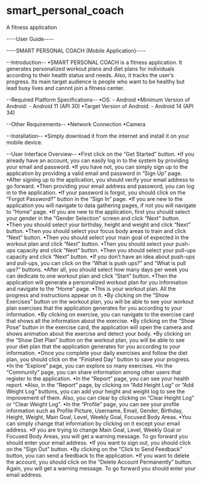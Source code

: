 # smart_personal_coach

A fitness application

----User Guide----

----SMART PERSONAL COACH (Mobile Application)----

--Introduction--
•SMART PERSONAL COACH is a fitness application. It generates personalized workout plans and diet plans for individuals according to their health status and needs. Also, it tracks the user’s progress. Its main target audience is people who want to be healthy but lead busy lives and cannot join a fitness center.

--Required Platform Specifications--
•OS: - Android
•Minimum Version of Android: - Android 11 (API 30)
•Target Version of Android: - Android 14 (API 34)

--Other Requirements--
•Network Connection
•Camera

--Installation--
•Simply download it from the internet and install it on your mobile device.

--User Interface Overview--
•First click on the “Get Started” button.
•If you already have an account, you can easily log in to the system by providing your email and password.
•If you have not, you can simply sign up to the application by providing a valid email and password in “Sign Up” page.
•After signing up to the application, you should verify your email address to go forward.
•Then providing your email address and password, you can log in to the application.
•If your password is forgot, you should click on the “Forgot Password?” button in the “Sign In” page.
•If you are new to the application you will navigate to data gathering pages, if not you will navigate to “Home” page.
•If you are new to the application, first you should select your gender in the “Gender Selection” screen and click “Next” button.
•Then you should select your birthday, height and weight and click “Next” button.
•Then you should select your focus body areas to train and click “Next” button.
•Then you should select your main goal of expected in the workout plan and click “Next” button.
•Then you should select your push-ups capacity and click “Next” button.
•Then you should select your pull-ups capacity and click “Next” button.
•If you don’t have an idea about push-ups and pull-ups, you can click on the “What is push ups?” and “What is pull ups?” buttons.
•After all, you should select how many days per week you can dedicate to one workout plan and click “Start” button.
•Then the application will generate a personalized workout plan for you information and navigate to the “Home” page.
•This is your workout plan.  All the progress and instructions appear on it.
•By clicking on the “Show Exercises” button on the workout plan, you will be able to see your workout plan exercises that the application generates for you according to your information.
•By clicking on exercise, you can navigate to the exercise card that shows all the information about the exercise.
•By clicking on the “Show Pose” button in the exercise card, the application will open the camera and shows animation about the exercise and detect your body.
•By clicking on the “Show Diet Plan” button on the workout plan, you will be able to see your diet plan that the application generates for you according to your information.
•Once you complete your daily exercises and follow the diet plan, you should click on the “Finished Day” button to save your progress.
•In the “Explore” page, you can explore so many exercises.
•In the “Community” page, you can share information among other users that register to the application.
•In the “Report” page, you can see your health report.
•Also, in the “Report” page, by clicking on “Add Height Log” or “Add Weight Log” buttons, you can add your height and weight log to see the improvement of them. Also, you can clear by clicking on “Clear Height Log” or “Clear Weight Log”.
•In the “Profile” page, you can see your profile information such as Profile Picture, Username, Email, Gender, Birthday, Height, Weight, Main Goal, Level, Weekly Goal, Focused Body Areas.
•You can simply change that information by clicking on it except your email address.
•If you are trying to change Main Goal, Level, Weekly Goal or Focused Body Areas, you will get a warning message. To go forward you should enter your email address.
•If you want to sign out, you should click on the “Sign Out” button.
•By clicking on the “Click to Send Feedback” button, you can send a feedback to the application.
•If you want to delete the account, you should click on the “Delete Account Permanently” button. Again, you will get a warning message. To go forward you should enter your email address.
